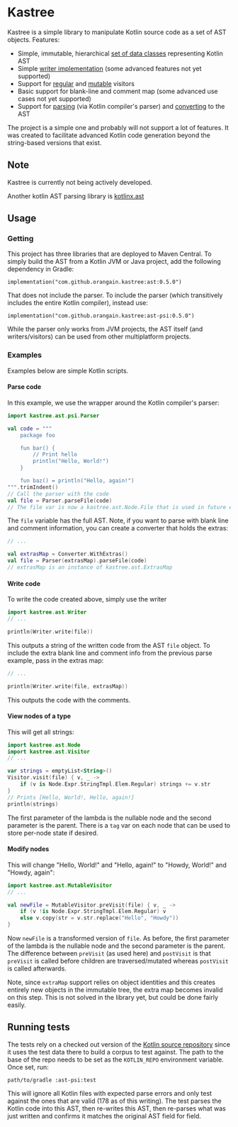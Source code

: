 # Kastree

Kastree is a simple library to manipulate Kotlin source code as a set of AST objects. Features:

* Simple, immutable, hierarchical [set of data classes](ast/ast-common/src/main/kotlin/kastree/ast/Node.kt) representing
  Kotlin AST
* Simple [writer implementation](ast/ast-common/src/main/kotlin/kastree/ast/Writer.kt) (some advanced features not yet
  supported)
* Support for [regular](ast/ast-common/src/main/kotlin/kastree/ast/Visitor.kt) and
  [mutable](ast/ast-common/src/main/kotlin/kastree/ast/MutableVisitor.kt) visitors
* Basic support for blank-line and comment map (some advanced use cases not yet supported)
* Support for [parsing](ast-psi/src/main/kotlin/kastree/ast/psi/Parser.kt) (via Kotlin compiler's parser) and
  [converting](ast-psi/src/main/kotlin/kastree/ast/psi/Converter.kt) to the AST

The project is a simple one and probably will not support a lot of features. It was created to facilitate advanced
Kotlin code generation beyond the string-based versions that exist.

## Note

Kastree is currently not being actively developed.

Another kotlin AST parsing library is [kotlinx.ast](https://github.com/kotlinx/ast)

## Usage

### Getting

This project has three libraries that are deployed to Maven Central. To simply build the AST from a Kotlin JVM or Java
project, add the following dependency in Gradle:

    implementation("com.github.orangain.kastree:ast:0.5.0")

That does not include the parser. To include the parser (which transitively includes the entire Kotlin compiler),
instead use:

    implementation("com.github.orangain.kastree:ast-psi:0.5.0")

While the parser only works from JVM projects, the AST itself (and writers/visitors) can be used from other
multiplatform projects.

### Examples

Examples below are simple Kotlin scripts.

#### Parse code

In this example, we use the wrapper around the Kotlin compiler's parser:

```kotlin
import kastree.ast.psi.Parser

val code = """
    package foo

    fun bar() {
        // Print hello
        println("Hello, World!")
    }

    fun baz() = println("Hello, again!")
""".trimIndent()
// Call the parser with the code
val file = Parser.parseFile(code)
// The file var is now a kastree.ast.Node.File that is used in future examples...
```

The `file` variable has the full AST. Note, if you want to parse with blank line and comment information, you can create
a converter that holds the extras:

```kotlin
// ...

val extrasMap = Converter.WithExtras()
val file = Parser(extrasMap).parseFile(code)
// extrasMap is an instance of kastree.ast.ExtrasMap
```

#### Write code

To write the code created above, simply use the writer

```kotlin
import kastree.ast.Writer
// ...

println(Writer.write(file))
```

This outputs a string of the written code from the AST `file` object. To include the extra blank line and comment info
from the previous parse example, pass in the extras map:

```kotlin
// ...

println(Writer.write(file, extrasMap))
```

This outputs the code with the comments.

#### View nodes of a type

This will get all strings:

```kotlin
import kastree.ast.Node
import kastree.ast.Visitor
// ...

var strings = emptyList<String>()
Visitor.visit(file) { v, _ ->
    if (v is Node.Expr.StringTmpl.Elem.Regular) strings += v.str
}
// Prints [Hello, World!, Hello, again!]
println(strings)
```

The first parameter of the lambda is the nullable node and the second parameter is the parent. There is a `tag` var on
each node that can be used to store per-node state if desired.

#### Modify nodes

This will change "Hello, World!" and "Hello, again!" to "Howdy, World!" and "Howdy, again":

```kotlin
import kastree.ast.MutableVisitor
// ...

val newFile = MutableVisitor.preVisit(file) { v, _ ->
    if (v !is Node.Expr.StringTmpl.Elem.Regular) v
    else v.copy(str = v.str.replace("Hello", "Howdy"))
}
```

Now `newFile` is a transformed version of `file`. As before, the first parameter of the lambda is the nullable node and
the second parameter is the parent. The difference between `preVisit` (as used here) and `postVisit` is that `preVisit`
is called before children are traversed/mutated whereas `postVisit` is called afterwards.

Note, since `extraMap` support relies on object identities and this creates entirely new objects in the immutable tree,
the extra map becomes invalid on this step. This is not solved in the library yet, but could be done fairly easily.

## Running tests

The tests rely on a checked out version of the [Kotlin source repository](https://github.com/JetBrains/kotlin) since it
uses the test data there to build a corpus to test against. The path to the base of the repo needs to be set as the
`KOTLIN_REPO` environment variable. Once set, run:

    path/to/gradle :ast-psi:test

This will ignore all Kotlin files with expected parse errors and only test against the ones that are valid (178 as of
this writing). The test parses the Kotlin code into this AST, then re-writes this AST, then re-parses what was just
written and confirms it matches the original AST field for field.
